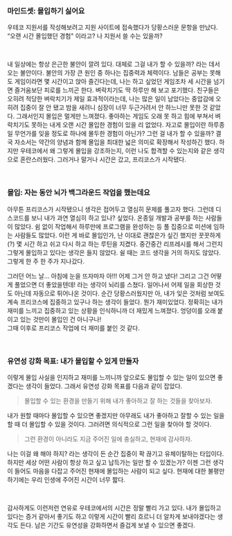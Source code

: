 ### 마인드셋: 몰입하기 싫어요

우테코 지원서를 작성해보려고 지원 사이트에 접속했다가 당황스러운 문항을 만났다. 
“오랜 시간 몰입했던 경험" 이라고? 나 지원서 쓸 수는 있을까?

<br>

내 일상에는 항상 은근한 불안이 깔려 있다. 대체로 그걸 내가 할 수 있을까? 라는 데서 오는 불안이다. 
불안의 가장 큰 원인 중 하나는 집중력과 체력이다. 남들은 공부는 못해도 게임이라면 몇 시간이고 앉아 즐긴다는데, 나는 하고 싶었던 게임조차 세 시간을 넘기면 즐거움보단 피로를 느끼곤 한다. 
벼락치기도 딱 하루만 해 보고 포기했다. 
친구들은 오히려 적당한 벼락치기가 제일 효과적이라는데, 나는 많은 일이 남았다는 중압감에 오히려 집중이 잘 안 됐고 밤을 새려니 심장이 너무 두근거려서 안 하느니만 못한 것 같았다.
그래서인지 몰입은 멀게만 느껴졌다. 좋아하는 게임도 오래 못 하고 힘에 부쳐서 벼락치기도 못하는 내게 오랜 시간 몰입한 경험이 있을 리 없었다. 자고로 몰입이란 하루종일 무언가를 잊을 정도로 하나에 몰두한 경험이 아닌가? 그런 걸 내가 할 수 있을까?
결국 자소서는 약간의 양념과 함께 몰입을 최대한 넓은 의미로 확장해서 작성하긴 했다. 하지만 우테코에서 왜 그렇게 몰입을 강조하는지, 이런 나도 합격할 수 있는지와 같은 생각으로 혼란스러웠다. 그러거나 말거나 시간은 갔고, 프리코스가 시작됐다.

<br>
 

### 몰입: 자는 동안 뇌가 백그라운드 작업을 했는데요

아무튼 프리코스가 시작됐으니 생각은 접어두고 열심히 문제를 풀고자 했다. 그런데 디스코드를 보니 내가 과연 열심히 하고 있나? 싶었다. 온종일 개발과 공부를 하는 사람들이 많았다. 쉼 없이 작업해서 하루만에 프로그램을 완성하는 등 풀 집중으로 미션에 임하는 사람들도 많았다. 이런 게 바로 몰입인가, 난 이대로 괜찮은가 싶긴 했지만 꿋꿋하게(?) 몇 시간 하고 쉬고 다시 하고 하는 루틴을 지켰다. 
중간중간 리프레시를 해서 그런지 그렇게 몰입하고 있다는 생각은 들지 않았다. 쉴 때는 코드 생각을 거의 하지도 않았다. 그렇게 한 주 한 주가 지나갔다.

그러던 어느 날…
아침에 눈을 뜨자마자 아!!! 어제 그거 안 하고 냈다! 그리고 그건 어떻게 풀었으면 더 좋았을텐데! 라는 생각이 뇌리를 스쳤다. 일어나서 어제 일을 회상한 것도 아닌데 자동으로 튀어나온 것이다. 순간 당황스러웠지만 아, 내가 잊은 것처럼 보여도 계속 프리코스에 집중하고 있구나 하는 생각이 들었다. 뭔가 재미있었다. 정확히는 내가 재미를 느끼고 집중하고 있는 상황을 인식하니까 더 재밌게 느껴졌다. 엉덩이를 오래 붙이고 있는 것만이 몰입인 건 아니구나!  
그때 이후로 프리코스 작업에 더 재미를 붙인 것 같다. 

<br>

### 유연성 강화 목표: 내가 몰입할 수 있게 만들자

이렇게 몰입 사실을 인지하고 재미를 느끼니까 앞으로도 몰입할 수 있는 일이 있으면 좋겠다는 생각이 들었다. 그래서 유연성 강화 목표를 다음과 같이 잡았다.

> 몰입할 수 있는 환경을 만들기 위해 내가 좋아하고 잘 하는 것들을 찾아보자.

내가 원할 때마다 몰입할 수 있으면 좋겠지만 아무래도 내가 좋아하고 잘할 수 있는 일을 할 때 더 몰입할 수 있을 것이다. 그러려면 의식적으로 그런 일을 찾아야 할 것이다.

> 그런 환경이 아니라도 지금 주어진 일에 충실하고, 현재에 감사하자.

나는 이걸 왜 해야 하지? 라는 생각이 든 순간 집중이 팍 끊기고 유체이탈하는 타입이다. 하지만 세상 어떤 사람이 항상 하고 싶고 납득가는 일만 할 수 있겠는가? 이젠 그런 생각이 들어도 마음을 다잡고 주어진 현재에 몰입하는 사람이 되고 싶다. 현재에 대한 불평만 하기에는 우리 인생에 주어진 시간이 너무 짧다.

<br>

감사하게도 이런저런 연유로 우테코에서의 시간은 정말 빨리 가고 있다. 내가 몰입하고 있다는 증거 같아서 좋기도 하고 이렇게 시간이 빨리 흐르니 더 알차게 보내야겠다는 생각도 든다. 남은 기간도 유연성을 강화하면서 즐겁게 보낼 수 있으면 좋겠다.
